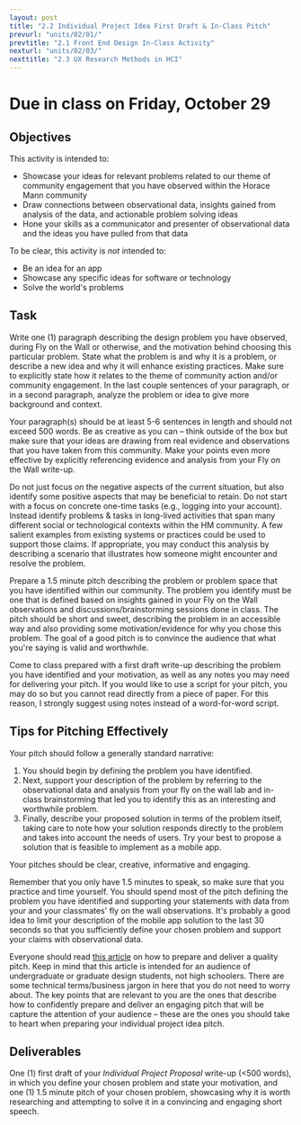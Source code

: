 ```yaml
---
layout: post
title: "2.2 Individual Project Idea First Draft & In-Class Pitch"
prevurl: "units/02/01/"
prevtitle: "2.1 Front End Design In-Class Activity"
nexturl: "units/02/03/"
nexttitle: "2.3 UX Research Methods in HCI"
---
```


# Due in class on Friday, October 29

## Objectives
This activity is intended to:
  * Showcase your ideas for relevant problems related to our theme of community engagement that you have observed within the Horace Mann community
  * Draw connections between observational data, insights gained from analysis of the data, and actionable problem solving ideas
  * Hone your skills as a communicator and presenter of observational data and the ideas you have pulled from that data

To be clear, this activity is _not_ intended to:
  * Be an idea for an app
  * Showcase any specific ideas for software or technology
  * Solve the world's problems

## Task
Write one (1) paragraph describing the design problem you have observed, during Fly on the Wall or otherwise, and the motivation behind choosing this particular problem. State what the problem is and why it is a problem, or describe a new idea and why it will enhance existing practices. Make sure to explicitly state how it relates to the theme of community action and/or community engagement. In the last couple sentences of your paragraph, or in a second paragraph, analyze the problem or idea to give more background and context. 

Your paragraph(s) should be at least 5-6 sentences in length and should not exceed 500 words. Be as creative as you can – think outside of the box but make sure that your ideas are drawing from real evidence and observations that you have taken from this community. Make your points even more effective by explicitly referencing evidence and analysis from your Fly on the Wall write-up.

Do not just focus on the negative aspects of the current situation, but also identify some positive aspects that may be beneficial to retain. Do not start with a focus on concrete one-time tasks (e.g., logging into your account). Instead identify problems & tasks in long-lived activities that span many different social or technological contexts within the HM community. A few salient examples from existing systems or practices could be used to support those claims. If appropriate, you may conduct this analysis by describing a scenario that illustrates how someone might encounter and resolve the problem.

Prepare a 1.5 minute pitch describing the problem or problem space that you have identified within our community. The problem you identify must be one that is defined based on insights gained in your Fly on the Wall observations and discussions/brainstorming sessions done in class. The pitch should be short and sweet, describing the problem in an accessible way and also providing some motivation/evidence for why you chose this problem. The goal of a good pitch is to convince the audience that what you're saying is valid and worthwhile.

Come to class prepared with a first draft write-up describing the problem you have identified and your motivation, as well as any notes you may need for delivering your pitch. If you would like to use a script for your pitch, you may do so but you cannot read directly from a piece of paper. For this reason, I strongly suggest using notes instead of a word-for-word script. 

## Tips for Pitching Effectively
Your pitch should follow a generally standard narrative: 

 1. You should begin by defining the problem you have identified. 
 2. Next, support your description of the problem by referring to the observational data and analysis from your fly on the wall lab and in-class brainstorming that led you to identify this as an interesting and worthwhile problem. 
 3. Finally, describe your proposed solution in terms of the problem itself, taking care to note how your solution responds directly to the problem and takes into account the needs of users. Try your best to propose a solution that is feasible to implement as a mobile app.

Your pitches should be clear, creative, informative and engaging. 

Remember that you only have 1.5 minutes to speak, so make sure that you practice and time yourself. You should spend most of the pitch defining the problem you have identified and supporting your statements with data from your and your classmates' fly on the wall observations. It's probably a good idea to limit your description of the mobile app solution to the last 30 seconds so that you sufficiently define your chosen problem and support your claims with observational data.

Everyone should read [this article](https://deardesignstudent.com/how-to-pitch-a-project-4a391f7cf3b3) on how to prepare and deliver a quality pitch. Keep in mind that this article is intended for an audience of undergraduate or graduate design students, not high schoolers. There are some technical terms/business jargon in here that you do not need to worry about. The key points that are relevant to you are the ones that describe how to confidently prepare and deliver an engaging pitch that will be capture the attention of your audience – these are the ones you should take to heart when preparing your individual project idea pitch.

## Deliverables
One (1) first draft of your _Individual Project Proposal_ write-up (<500 words), in which you define your chosen problem and state your motivation, and one (1) 1.5 minute pitch of your chosen problem, showcasing why it is worth researching and attempting to solve it in a convincing and engaging short speech.
